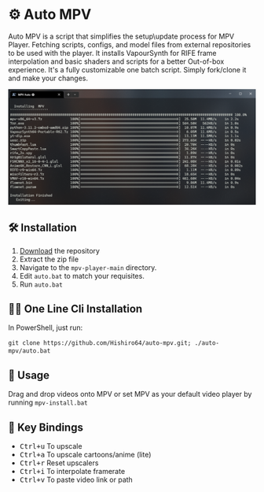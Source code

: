 # ⚙ Auto MPV 

Auto MPV is a script that simplifies the setup\update process for MPV Player. Fetching scripts, configs, and model files from external repositories to be used with the player. It installs VapourSynth for RIFE frame interpolation and basic shaders and scripts for a better Out-of-box experience. It's a fully customizable one batch script. Simply fork/clone it and make your changes.

![image](./preview.png)

## 🛠️ Installation
 1. [Download](https://github.com/Hishiro64/mpv-player/archive/refs/heads/main.zip) the repository
 2. Extract the zip file
 3. Navigate to the `mpv-player-main` directory.
 4. Edit ``auto.bat`` to match your requisites.
 5. Run ``auto.bat``

## 🏃‍♂️ One Line Cli Installation
  In PowerShell, just run:

  ````
  git clone https://github.com/Hishiro64/auto-mpv.git; ./auto-mpv/auto.bat
  ````

## 👀 Usage
   Drag and drop videos onto MPV or set MPV as your default video player by running ``mpv-install.bat``

## 🎹 Key Bindings  
 - <kbd>Ctrl+u</kbd> To upscale
 - <kbd>Ctrl+a</kbd> To upscale cartoons/anime (lite)
 - <kbd>Ctrl+r</kbd> Reset upscalers
 - <kbd>Ctrl+i</kbd> To interpolate framerate
 - <kbd>Ctrl+v</kbd> To paste video link or path


